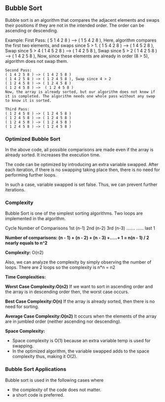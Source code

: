 ## Bubble Sort

Bubble sort is an algorithm that compares the adjacent elements and swaps their positions if they are not in the intended order. The order can be ascending or descending.

Example:
    First Pass:
    ( 5 1 4 2 8 ) –> ( 1 5 4 2 8 ), Here, algorithm compares the first two elements, and swaps since 5 > 1.
    ( 1 5 4 2 8 ) –>  ( 1 4 5 2 8 ), Swap since 5 > 4
    ( 1 4 5 2 8 ) –>  ( 1 4 2 5 8 ), Swap since 5 > 2
    ( 1 4 2 5 8 ) –> ( 1 4 2 5 8 ), Now, since these elements are already in order (8 > 5), algorithm does not swap them.

    Second Pass:
    ( 1 4 2 5 8 ) –> ( 1 4 2 5 8 )
    ( 1 4 2 5 8 ) –> ( 1 2 4 5 8 ), Swap since 4 > 2
    ( 1 2 4 5 8 ) –> ( 1 2 4 5 8 )
    ( 1 2 4 5 8 ) –>  ( 1 2 4 5 8 )
    Now, the array is already sorted, but our algorithm does not know if it is completed. The algorithm needs one whole pass without any swap to know it is sorted.

    Third Pass:
    ( 1 2 4 5 8 ) –> ( 1 2 4 5 8 )
    ( 1 2 4 5 8 ) –> ( 1 2 4 5 8 )
    ( 1 2 4 5 8 ) –> ( 1 2 4 5 8 )
    ( 1 2 4 5 8 ) –> ( 1 2 4 5 8 )


### Optimized Bubble Sort
In the above code, all possible comparisons are made even if the array is already sorted. It increases the execution time.

The code can be optimized by introducing an extra variable swapped. After each iteration, if there is no swapping taking place then, there is no need for performing further loops.

In such a case, variable swapped is set false. Thus, we can prevent further iterations.


### Complexity
Bubble Sort is one of the simplest sorting algorithms. Two loops are implemented in the algorithm.

Cycle	    Number of Comparisons
1st	            (n-1)
2nd	            (n-2)
3rd	            (n-3)
.......	        ......
last	          1

__Number of comparisons: (n - 1) + (n - 2) + (n - 3) +.....+ 1 = n(n - 1) / 2 nearly equals to n^2__

__Complexity:__ O(n2)

Also, we can analyze the complexity by simply observing the number of loops. There are 2 loops so the complexity is n*n = n2

__Time Complexities:__

__Worst Case Complexity:O(n2)__
If we want to sort in ascending order and the array is in descending order then, the worst case occurs.

__Best Case Complexity:O(n)__
If the array is already sorted, then there is no need for sorting.

__Average Case Complexity:O(n2)__
It occurs when the elements of the array are in jumbled order (neither ascending nor descending).

__Space Complexity:__
- Space complexity is O(1) because an extra variable temp is used for swapping.
- In the optimized algorithm, the variable swapped adds to the space complexity thus, making it O(2).


### Bubble Sort Applications
Bubble sort is used in the following cases where 
- the complexity of the code does not matter.
- a short code is preferred.